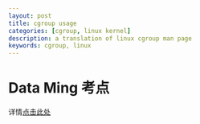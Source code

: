 ```yaml
---
layout: post
title: cgroup usage
categories: [cgroup, linux kernel]
description: a translation of linux cgroup man page
keywords: cgroup, linux
---
```


# Data Ming 考点
详情[点击此处](http://tianyuzhou.top/_site/2019-11-06-Data-Mining-List.html)